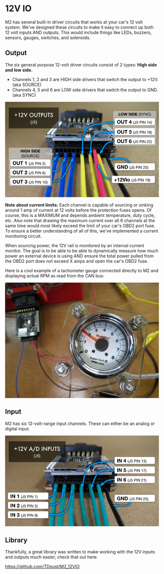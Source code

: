 # 12V IO

M2 has several built-in driver circuits that works at your car's 12 volt system. We've designed these circuits to make it easy to connect up both 12 volt inputs AND outputs. This would include things like LEDs, buzzers, sensors, gauges, switches, and solenoids.

## Output

The six general purpose 12-volt driver circuits consist of 2 types: **High side and low side.**

- Channels 1, 2 and 3 are HIGH side drivers that switch the output to +12V. (aka SOURCE)
- Channels 4, 5 and 6 are LOW side drivers that switch the output to GND. (aka SYNC)

<img src="images/OUTPUT_pins.png" width="640" />

**Note about current limits:** Each channel is capable of sourcing or sinking around 1 amp of current at 12 volts before the protection fuses opens. Of course, this is a MAXIMUM and depends ambient temperature, duty cycle, etc. Also note that drawing the maximum current over all 6 channels at the same time would most likely exceed the limit of your car's OBD2 port fuse. To ensure a better understanding of all of this, we've implemented a current monitoring circuit.

When sourcing power, the 12V rail is monitored by an internal current monitor. The goal is to be able to be able to dynamically measure how much power an external device is using AND ensure the total power pulled from the OBD2 port does not exceed X amps and open the car's OBD2 fuse.

Here is a cool example of a tachometer gauge connected directly to M2 and displaying actual RPM as read from the CAN bus:

<img src="images/IMG_6519.JPG" width="640" />

## Input

M2 has six 12-volt-range input channels. These can either be an analog or digital input.

<img src="images/INPUT_pins.png" width="640" />

<!-- TO DO: Add diagram and photos -->

<!-- TO DO: Add description of connector, wire harness, where to buy parts, etc -->

## Library

Thankfully, a great library was written to make working with the 12V inputs and outputs much easier, check that out here:

https://github.com/TDoust/M2_12VIO
